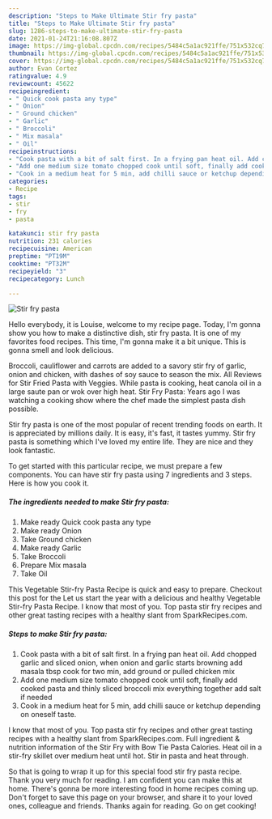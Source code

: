 ```yaml
---
description: "Steps to Make Ultimate Stir fry pasta"
title: "Steps to Make Ultimate Stir fry pasta"
slug: 1286-steps-to-make-ultimate-stir-fry-pasta
date: 2021-01-24T21:16:08.807Z
image: https://img-global.cpcdn.com/recipes/5484c5a1ac921ffe/751x532cq70/stir-fry-pasta-recipe-main-photo.jpg
thumbnail: https://img-global.cpcdn.com/recipes/5484c5a1ac921ffe/751x532cq70/stir-fry-pasta-recipe-main-photo.jpg
cover: https://img-global.cpcdn.com/recipes/5484c5a1ac921ffe/751x532cq70/stir-fry-pasta-recipe-main-photo.jpg
author: Evan Cortez
ratingvalue: 4.9
reviewcount: 45622
recipeingredient:
- " Quick cook pasta any type"
- " Onion"
- " Ground chicken"
- " Garlic"
- " Broccoli"
- " Mix masala"
- " Oil"
recipeinstructions:
- "Cook pasta with a bit of salt first. In a frying pan heat oil. Add chopped garlic and sliced onion, when onion and garlic starts browning add masala tbsp cook for two min, add ground or pulled chicken mix"
- "Add one medium size tomato chopped cook until soft, finally add cooked pasta and thinly sliced broccoli mix everything together add salt if needed"
- "Cook in a medium heat for 5 min, add chilli sauce or ketchup depending on oneself taste."
categories:
- Recipe
tags:
- stir
- fry
- pasta

katakunci: stir fry pasta 
nutrition: 231 calories
recipecuisine: American
preptime: "PT19M"
cooktime: "PT32M"
recipeyield: "3"
recipecategory: Lunch

---
```



![Stir fry pasta](https://img-global.cpcdn.com/recipes/5484c5a1ac921ffe/751x532cq70/stir-fry-pasta-recipe-main-photo.jpg)

Hello everybody, it is Louise, welcome to my recipe page. Today, I'm gonna show you how to make a distinctive dish, stir fry pasta. It is one of my favorites food recipes. This time, I'm gonna make it a bit unique. This is gonna smell and look delicious.

Broccoli, cauliflower and carrots are added to a savory stir fry of garlic, onion and chicken, with dashes of soy sauce to season the mix. All Reviews for Stir Fried Pasta with Veggies. While pasta is cooking, heat canola oil in a large saute pan or wok over high heat. Stir Fry Pasta: Years ago I was watching a cooking show where the chef made the simplest pasta dish possible.

Stir fry pasta is one of the most popular of recent trending foods on earth. It is appreciated by millions daily. It is easy, it's fast, it tastes yummy. Stir fry pasta is something which I've loved my entire life. They are nice and they look fantastic.


To get started with this particular recipe, we must prepare a few components. You can have stir fry pasta using 7 ingredients and 3 steps. Here is how you cook it.

<!--inarticleads1-->

##### The ingredients needed to make Stir fry pasta:

1. Make ready  Quick cook pasta any type
1. Make ready  Onion
1. Take  Ground chicken
1. Make ready  Garlic
1. Take  Broccoli
1. Prepare  Mix masala
1. Take  Oil


This Vegetable Stir-fry Pasta Recipe is quick and easy to prepare. Checkout this post for the Let us start the year with a delicious and healthy Vegetable Stir-fry Pasta Recipe. I know that most of you. Top pasta stir fry recipes and other great tasting recipes with a healthy slant from SparkRecipes.com. 

<!--inarticleads2-->

##### Steps to make Stir fry pasta:

1. Cook pasta with a bit of salt first. In a frying pan heat oil. Add chopped garlic and sliced onion, when onion and garlic starts browning add masala tbsp cook for two min, add ground or pulled chicken mix
1. Add one medium size tomato chopped cook until soft, finally add cooked pasta and thinly sliced broccoli mix everything together add salt if needed
1. Cook in a medium heat for 5 min, add chilli sauce or ketchup depending on oneself taste.


I know that most of you. Top pasta stir fry recipes and other great tasting recipes with a healthy slant from SparkRecipes.com. Full ingredient &amp; nutrition information of the Stir Fry with Bow Tie Pasta Calories. Heat oil in a stir-fry skillet over medium heat until hot. Stir in pasta and heat through. 

So that is going to wrap it up for this special food stir fry pasta recipe. Thank you very much for reading. I am confident you can make this at home. There's gonna be more interesting food in home recipes coming up. Don't forget to save this page on your browser, and share it to your loved ones, colleague and friends. Thanks again for reading. Go on get cooking!
